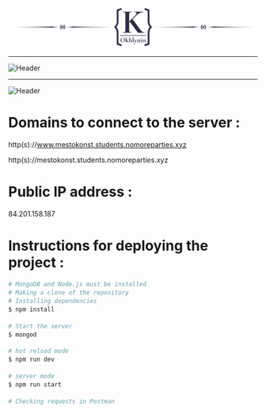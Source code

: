 ![Header](https://github.com/KonstantinOkhlynin/LearnToLearn/blob/master/assets/Headergithubname%20(2).svg)



---

![Header](https://github.com/KonstantinOkhlynin/Project15/blob/main/assets/Attention.svg)

---
![Header](https://github.com/KonstantinOkhlynin/Project15/blob/main/assets/Mesto%20BackendEN.svg)

# Domains to connect to the server :
http(s)://www.mestokonst.students.nomoreparties.xyz

http(s)://mestokonst.students.nomoreparties.xyz
# Public IP address :
84.201.158.187

# Instructions for deploying the project :

```bash
# MongoDB and Node.js must be installed
# Making a clone of the repository
# Installing dependencies
$ npm install

# Start the server
$ mongod

# hot reload mode
$ npm run dev

# server mode
$ npm run start

# Checking requests in Postman